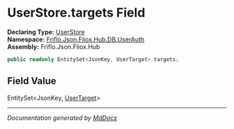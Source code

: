 ﻿<!--  
  <auto-generated>   
    The contents of this file were generated by a tool.  
    Changes to this file may be list if the file is regenerated  
  </auto-generated>   
-->

# UserStore.targets Field

**Declaring Type:** [UserStore](../index.md)  
**Namespace:** [Friflo.Json.Fliox.Hub.DB.UserAuth](../../index.md)  
**Assembly:** Friflo.Json.Fliox.Hub

```csharp
public readonly EntitySet<JsonKey, UserTarget> targets;
```

## Field Value

EntitySet\<JsonKey, [UserTarget](../../UserTarget/index.md)\>

___

*Documentation generated by [MdDocs](https://github.com/ap0llo/mddocs)*
